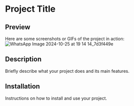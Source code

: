 # Project Title

## Preview
Here are some screenshots or GIFs of the project in action:
![WhatsApp Image 2024-10-25 at 19 14 14_7d3f449e](https://github.com/user-attachments/assets/e83b6777-09a1-4b81-b5fb-d36da3edd28b)

## Description
Briefly describe what your project does and its main features.

## Installation
Instructions on how to install and use your project.
